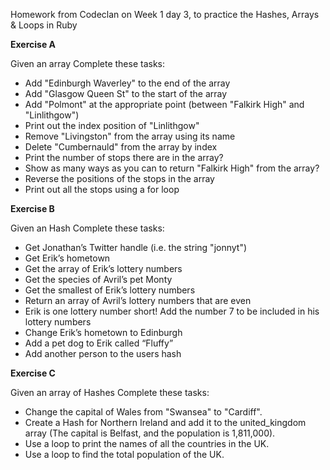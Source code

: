 Homework from Codeclan on Week 1 day 3, to practice the Hashes, Arrays & Loops in Ruby


**Exercise A**

Given an array
Complete these tasks:
- Add "Edinburgh Waverley" to the end of the array
- Add "Glasgow Queen St" to the start of the array
- Add "Polmont" at the appropriate point (between "Falkirk High" and "Linlithgow")
- Print out the index position of "Linlithgow"
- Remove "Livingston" from the array using its name
- Delete "Cumbernauld" from the array by index
- Print the number of stops there are in the array?
- Show as many ways as you can to return "Falkirk High" from the array?
- Reverse the positions of the stops in the array
- Print out all the stops using a for loop

**Exercise B**

Given an Hash
Complete these tasks:
- Get Jonathan’s Twitter handle (i.e. the string "jonnyt")
- Get Erik’s hometown
- Get the array of Erik’s lottery numbers
- Get the species of Avril’s pet Monty
- Get the smallest of Erik’s lottery numbers
- Return an array of Avril’s lottery numbers that are even
- Erik is one lottery number short! Add the number 7 to be included in his lottery numbers
- Change Erik’s hometown to Edinburgh
- Add a pet dog to Erik called “Fluffy”
- Add another person to the users hash

**Exercise C**

Given an array of Hashes
Complete these tasks:
- Change the capital of Wales from "Swansea" to "Cardiff".
- Create a Hash for Northern Ireland and add it to the united_kingdom array (The capital is Belfast, and the population is 1,811,000).
- Use a loop to print the names of all the countries in the UK.
- Use a loop to find the total population of the UK.
